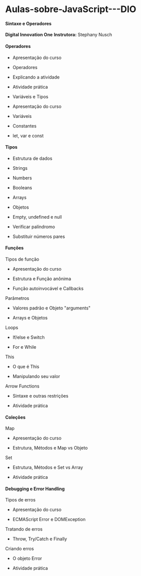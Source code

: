 # Aulas-sobre-JavaScript---DIO

#### Sintaxe e Operadores 

**Digital Innovation One**
**Instrutora:** Stephany Nusch

#### Operadores
 - Apresentação do curso

- Operadores

- Explicando a atividade

- Atividade prática

- Variáveis e Tipos

- Apresentação do curso

- Variáveis

- Constantes
- let, var e const

#### Tipos
- Estrutura de dados
 
- Strings
 
- Numbers
 
- Booleans

- Arrays

- Objetos

- Empty, undefined e null

- Verificar palíndromo

- Substituir números pares

#### Funções
Tipos de função

- Apresentação do curso

- Estrutura e Função anônima

- Função autoinvocável e Callbacks

Parâmetros

- Valores padrão e Objeto "arguments"

- Arrays e Objetos

Loops
- If/else e Switch

- For e While

This

- O que é This

- Manipulando seu valor

Arrow Functions

- Sintaxe e outras restrições

- Atividade prática

#### Coleções

Map
- Apresentação do curso

- Estrutura, Métodos e Map vs Objeto

Set 

- Estrutura, Métodos e Set vs Array

- Atividade prática

#### Debugging e Error Handling

Tipos de erros

- Apresentação do curso

- ECMAScript Error e DOMException

Tratando de erros

- Throw, Try/Catch e Finally

Criando erros

- O objeto Error

- Atividade prática
